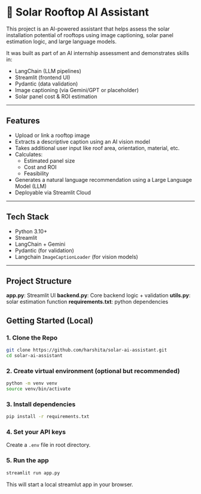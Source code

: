 # 🔆 Solar Rooftop AI Assistant

This project is an AI-powered assistant that helps assess the solar installation potential of rooftops using image captioning, solar panel estimation logic, and large language models.

It was built as part of an AI internship assessment and demonstrates skills in:

- LangChain (LLM pipelines)
- Streamlit (frontend UI)
- Pydantic (data validation)
- Image captioning (via Gemini/GPT or placeholder)
- Solar panel cost & ROI estimation

---

## Features

- Upload or link a rooftop image
- Extracts a descriptive caption using an AI vision model
- Takes additional user input like roof area, orientation, material, etc.
- Calculates:
  - Estimated panel size
  - Cost and ROI
  - Feasibility
- Generates a natural language recommendation using a Large Language Model (LLM)
- Deployable via Streamlit Cloud

---

## Tech Stack

- Python 3.10+
- Streamlit
- LangChain + Gemini
- Pydantic (for validation)
- Langchain ```ImageCaptionLoader``` (for vision models)

---

## Project Structure

**app.py**: Streamlit UI
**backend.py**: Core backend logic + validation
**utils.py**: solar estimation function
**requirements.txt**: python dependencies


## Getting Started (Local)

### 1. Clone the Repo

```bash
git clone https://github.com/harshita/solar-ai-assistant.git
cd solar-ai-assistant
```

### 2. Create virtual environment (optional but recommended)
```bash
python -m venv venv
source venv/bin/activate
```

### 3. Install dependencies
```bash
pip install -r requirements.txt
```

### 4. Set your API keys
Create a ```.env``` file in root directory.

### 5. Run the app
```bash
streamlit run app.py
```
This will start a local streamlut app in your browser.